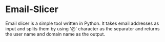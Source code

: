 # Email-Slicer
Email slicer is a simple tool written in Python.
It takes email addresses as input and splits them by using '@' character as the separator and returns the user name and domain name as the output.
